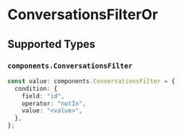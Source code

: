 # ConversationsFilterOr


## Supported Types

### `components.ConversationsFilter`

```typescript
const value: components.ConversationsFilter = {
  condition: {
    field: "id",
    operator: "notIn",
    value: "<value>",
  },
};
```

